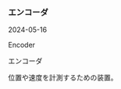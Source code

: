 <article id="エンコーダ">

### エンコーダ

<p class="st_update_header">2024-05-16</p>
<p class="st_name_header_en">Encoder</p>
<p class="st_name_header_jp">エンコーダ</p>
<div class="article_explanation">位置や速度を計測するための装置。</div>
</article>
